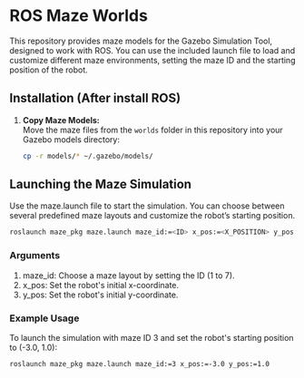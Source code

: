 # ROS Maze Worlds

This repository provides maze models for the Gazebo Simulation Tool, designed to work with ROS. You can use the included launch file to load and customize different maze environments, setting the maze ID and the starting position of the robot.

## Installation (After install ROS)

1. **Copy Maze Models:**  
   Move the maze files from the `worlds` folder in this repository into your Gazebo models directory:

   ```bash
   cp -r models/* ~/.gazebo/models/
   ```


## Launching the Maze Simulation
Use the maze.launch file to start the simulation. You can choose between several predefined maze layouts and customize the robot’s starting position.

   ```bash
   roslaunch maze_pkg maze.launch maze_id:=<ID> x_pos:=<X_POSITION> y_pos:=<Y_POSITION>
   ```

### Arguments
1. maze_id: Choose a maze layout by setting the ID (1 to 7).
2. x_pos: Set the robot's initial x-coordinate.
3. y_pos: Set the robot's initial y-coordinate.


### Example Usage

To launch the simulation with maze ID 3 and set the robot's starting position to (-3.0, 1.0):


   ```bash
   roslaunch maze_pkg maze.launch maze_id:=3 x_pos:=-3.0 y_pos:=1.0
   ```